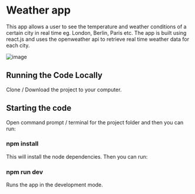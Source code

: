 # Weather app

This app allows a user to see the temperature and weather conditions of a certain city in real time eg. London, Berlin, Paris etc. The app is built using react.js and uses the openweather api to retrieve real time weather data for each city. 

![image](https://github.com/johnnyd81/weather-app/assets/95863021/947e8fef-5caf-4e41-9bf8-4737f3da124e)

## Running the Code Locally
Clone / Download the project to your computer.

## Starting the code
Open command prompt / terminal for the project folder and then you can run:

### npm install
This will install the node dependencies. Then you can run:

### npm run dev
Runs the app in the development mode.




